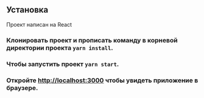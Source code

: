 ## Установка

Проект написан на React

### Клонировать проект и прописать команду в корневой директории проекта `yarn install`.

### Чтобы запустить проект `yarn start`.

### Откройте [http://localhost:3000](http://localhost:3000) чтобы увидеть приложение в браузере.
